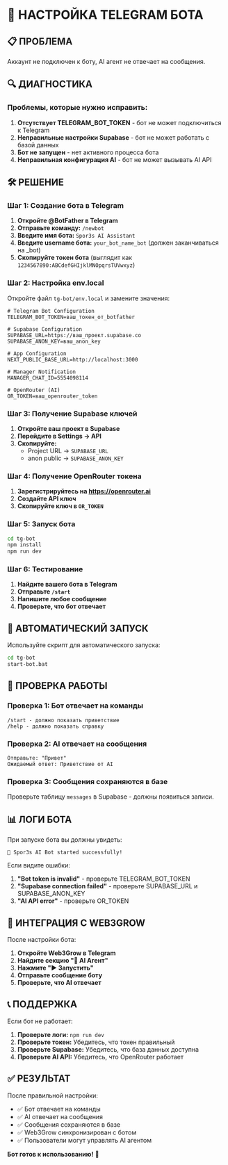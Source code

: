 # 🤖 НАСТРОЙКА TELEGRAM БОТА

## 📋 ПРОБЛЕМА

Аккаунт не подключен к боту, AI агент не отвечает на сообщения.

## 🔍 ДИАГНОСТИКА

### Проблемы, которые нужно исправить:

1. **Отсутствует TELEGRAM_BOT_TOKEN** - бот не может подключиться к Telegram
2. **Неправильные настройки Supabase** - бот не может работать с базой данных
3. **Бот не запущен** - нет активного процесса бота
4. **Неправильная конфигурация AI** - бот не может вызывать AI API

## 🛠️ РЕШЕНИЕ

### Шаг 1: Создание бота в Telegram

1. **Откройте @BotFather в Telegram**
2. **Отправьте команду:** `/newbot`
3. **Введите имя бота:** `Spor3s AI Assistant`
4. **Введите username бота:** `your_bot_name_bot` (должен заканчиваться на _bot)
5. **Скопируйте токен бота** (выглядит как `1234567890:ABCdefGHIjklMNOpqrsTUVwxyz`)

### Шаг 2: Настройка env.local

Откройте файл `tg-bot/env.local` и замените значения:

```env
# Telegram Bot Configuration
TELEGRAM_BOT_TOKEN=ваш_токен_от_botfather

# Supabase Configuration
SUPABASE_URL=https://ваш_проект.supabase.co
SUPABASE_ANON_KEY=ваш_anon_key

# App Configuration
NEXT_PUBLIC_BASE_URL=http://localhost:3000

# Manager Notification
MANAGER_CHAT_ID=5554098114

# OpenRouter (AI)
OR_TOKEN=ваш_openrouter_token
```

### Шаг 3: Получение Supabase ключей

1. **Откройте ваш проект в Supabase**
2. **Перейдите в Settings → API**
3. **Скопируйте:**
   - Project URL → `SUPABASE_URL`
   - anon public → `SUPABASE_ANON_KEY`

### Шаг 4: Получение OpenRouter токена

1. **Зарегистрируйтесь на https://openrouter.ai**
2. **Создайте API ключ**
3. **Скопируйте ключ в `OR_TOKEN`**

### Шаг 5: Запуск бота

```bash
cd tg-bot
npm install
npm run dev
```

### Шаг 6: Тестирование

1. **Найдите вашего бота в Telegram**
2. **Отправьте `/start`**
3. **Напишите любое сообщение**
4. **Проверьте, что бот отвечает**

## 🚀 АВТОМАТИЧЕСКИЙ ЗАПУСК

Используйте скрипт для автоматического запуска:

```bash
cd tg-bot
start-bot.bat
```

## 🔧 ПРОВЕРКА РАБОТЫ

### Проверка 1: Бот отвечает на команды

```
/start - должно показать приветствие
/help - должно показать справку
```

### Проверка 2: AI отвечает на сообщения

```
Отправьте: "Привет"
Ожидаемый ответ: Приветствие от AI
```

### Проверка 3: Сообщения сохраняются в базе

Проверьте таблицу `messages` в Supabase - должны появиться записи.

## 📊 ЛОГИ БОТА

При запуске бота вы должны увидеть:

```
🤖 Spor3s AI Bot started successfully!
```

Если видите ошибки:

1. **"Bot token is invalid"** - проверьте TELEGRAM_BOT_TOKEN
2. **"Supabase connection failed"** - проверьте SUPABASE_URL и SUPABASE_ANON_KEY
3. **"AI API error"** - проверьте OR_TOKEN

## 🎯 ИНТЕГРАЦИЯ С WEB3GROW

После настройки бота:

1. **Откройте Web3Grow в Telegram**
2. **Найдите секцию "🤖 AI Агент"**
3. **Нажмите "▶️ Запустить"**
4. **Отправьте сообщение боту**
5. **Проверьте, что AI отвечает**

## 📞 ПОДДЕРЖКА

Если бот не работает:

1. **Проверьте логи:** `npm run dev`
2. **Проверьте токен:** Убедитесь, что токен правильный
3. **Проверьте Supabase:** Убедитесь, что база данных доступна
4. **Проверьте AI API:** Убедитесь, что OpenRouter работает

## ✅ РЕЗУЛЬТАТ

После правильной настройки:

- ✅ Бот отвечает на команды
- ✅ AI отвечает на сообщения
- ✅ Сообщения сохраняются в базе
- ✅ Web3Grow синхронизирован с ботом
- ✅ Пользователи могут управлять AI агентом

**Бот готов к использованию!** 🚀 